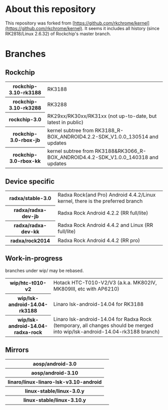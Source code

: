 # About this repository

This repository was forked from [https://github.com/rkchrome/kernel](https://github.com/rkchrome/kernel). It seems it includes all history (since RK2818/Linux 2.6.32) of Rockchip's master branch.

# Branches

## Rockchip

<table>
  <tr>
    <th>rockchip-3.10-rk3188</th>
    <td>RK3188</td>
  </tr>
  <tr>
    <th>rockchip-3.10-rk3288</th>
    <td>RK3288</td>
  </tr>
  <tr>
    <th>rockchip-3.0</th>
    <td>RK29xx/RK30xx/RK31xx (not up-to-date, but latest in public)</td>
  </tr>
  <tr>
    <th>rockchip-3.0-rbox-jb</th>
    <td>kernel subtree from RK3188_R-BOX_ANDROID4.2.2-SDK_V1.0.0_130514 and updates</td>
  </tr>
  <tr>
    <th>rockchip-3.0-rbox-kk</th>
    <td>kernel subtree from RK3188&RK3066_R-BOX_ANDROID4.4.2-SDK_V1.0.0_140318 and updates</td>
  </tr>
</table>

## Device specific

<table>
  <tr>
    <th>radxa/stable-3.0</th>
    <td>Radxa Rock(and Pro) Android 4.4.2/Linux kernel, there is the preferred branch</td>
  </tr>
  <tr>
    <th>radxa/radxa-dev-jb</th>
    <td>Radxa Rock Android 4.2.2 (RR full/lite)</td>
  </tr>
  <tr>
    <th>radxa/radxa-dev-kk</th>
    <td>Radxa Rock Android 4.4.2 and Linux (RR full/lite)</td>
  </tr>
  <tr>
    <th>radxa/rock2014</th>
    <td>Radxa Rock Android 4.4.2 (RR pro)</td>
  </tr>
</table>

## Work-in-progress

branches under wip/ may be rebased.

<table>
  <tr>
    <th>wip/htc-t010-v2</th>
    <td>Hotack HTC-T010-V2/V3 (a.k.a. MK802IV, MK809III, etc with AP6210)</td>
  </tr>
  <tr>
    <th>wip/lsk-android-14.04-rk3188</th>
    <td>Linaro lsk-android-14.04 for RK3188</td>
  </tr>
  <tr>
    <th>wip/lsk-android-14.04-radxa-rock</th>
    <td>Linaro lsk-android-14.04 for Radxa Rock (temporary, all changes should be merged into wip/lsk-android-14.04-rk3188 branch)</td>
  </tr>
</table>

## Mirrors

<table>
  <tr>
    <th>aosp/android-3.0</th>
    <td></td>
  </tr>
  <tr>
    <th>aosp/android-3.10</th>
    <td></td>
  </tr>
  <tr>
    <th>linaro/linux-linaro-lsk-v3.10-android</th>
    <td></td>
  </tr>
  <tr>
    <th>linux-stable/linux-3.0.y</th>
    <td></td>
  </tr>
  <tr>
    <th>linux-stable/linux-3.10.y</th>
    <td></td>
  </tr>
</table>